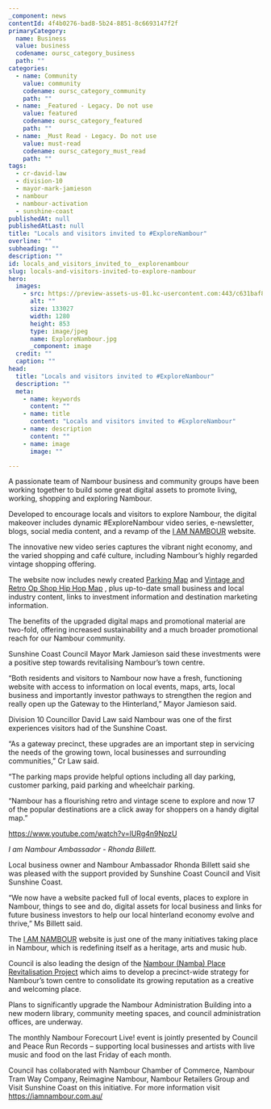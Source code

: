 ```yaml
---
_component: news
contentId: 4f4b0276-bad8-5b24-8851-8c6693147f2f
primaryCategory:
  name: Business
  value: business
  codename: oursc_category_business
  path: ""
categories:
  - name: Community
    value: community
    codename: oursc_category_community
    path: ""
  - name: _Featured - Legacy. Do not use
    value: featured
    codename: oursc_category_featured
    path: ""
  - name: _Must Read - Legacy. Do not use
    value: must-read
    codename: oursc_category_must_read
    path: ""
tags:
  - cr-david-law
  - division-10
  - mayor-mark-jamieson
  - nambour
  - nambour-activation
  - sunshine-coast
publishedAt: null
publishedAtLast: null
title: "Locals and visitors invited to #ExploreNambour"
overline: ""
subheading: ""
description: ""
id: locals_and_visitors_invited_to__explorenambour
slug: locals-and-visitors-invited-to-explore-nambour
hero:
  images:
    - src: https://preview-assets-us-01.kc-usercontent.com:443/c631baf8-1b46-001f-580c-d0001b68b4a8/01cc70cd-4f17-4594-8c65-9875cff5cd2c/ExploreNambour.jpg
      alt: ""
      size: 133027
      width: 1280
      height: 853
      type: image/jpeg
      name: ExploreNambour.jpg
      _component: image
  credit: ""
  caption: ""
head:
  title: "Locals and visitors invited to #ExploreNambour"
  description: ""
  meta:
    - name: keywords
      content: ""
    - name: title
      content: "Locals and visitors invited to #ExploreNambour"
    - name: description
      content: ""
    - name: image
      image: ""

---
```

A passionate team of Nambour business and community groups have been working together to build some great digital assets to promote living, working, shopping and exploring Nambour.

Developed to encourage locals and visitors to explore Nambour, the digital makeover includes dynamic #ExploreNambour video series, e-newsletter, blogs, social media content, and a revamp of the [I AM NAMBOUR](https://iamnambour.com.au/nambour/)
&#x20;website.

The innovative new video series captures the vibrant night economy, and the varied shopping and café culture, including Nambour’s highly regarded vintage shopping offering.

The website now includes newly created [Parking Map](https://iamnambour.com.au/nambour-parking-map/)
&#x20;and [Vintage and Retro Op Shop Hip Hop Map](https://iamnambour.com.au/op-shop-hip-hop-map/)
, plus up-to-date small business and local industry content, links to investment information and destination marketing information.

The benefits of the upgraded digital maps and promotional material are two-fold, offering increased sustainability and a much broader promotional reach for our Nambour community.

Sunshine Coast Council Mayor Mark Jamieson said these investments were a positive step towards revitalising Nambour’s town centre.

“Both residents and visitors to Nambour now have a fresh, functioning website with access to information on local events, maps, arts, local business and importantly investor pathways to strengthen the region and really open up the Gateway to the Hinterland,” Mayor Jamieson said.

Division 10 Councillor David Law said Nambour was one of the first experiences visitors had of the Sunshine Coast.

“As a gateway precinct, these upgrades are an important step in servicing the needs of the growing town, local businesses and surrounding communities,” Cr Law said.

“The parking maps provide helpful options including all day parking, customer parking, paid parking and wheelchair parking.

“Nambour has a flourishing retro and vintage scene to explore and now 17 of the popular destinations are a click away for shoppers on a handy digital map.”

<https://www.youtube.com/watch?v=lURg4n9NpzU>


*I am Nambour Ambassador - Rhonda Billett.*

Local business owner and Nambour Ambassador Rhonda Billett said she was pleased with the support provided by Sunshine Coast Council and Visit Sunshine Coast.

“We now have a website packed full of local events, places to explore in Nambour, things to see and do, digital assets for local business and links for future business investors to help our local hinterland economy evolve and thrive,” Ms Billett said.

The [I AM NAMBOUR](https://iamnambour.com.au/nambour/)
&#x20;website is just one of the many initiatives taking place in Nambour, which is redefining itself as a heritage, arts and music hub.

Council is also leading the design of the [Nambour (Namba) Place Revitalisation Project](https://www.sunshinecoast.qld.gov.au/Council/Planning-and-Projects/Major-Regional-Projects/Nambour-Centre-Activation-Project/Nambour-Place-Revitalisation-Project)
&#x20;which aims to develop a precinct-wide strategy for Nambour’s town centre to consolidate its growing reputation as a creative and welcoming place.  

Plans to significantly upgrade the Nambour Administration Building into a new modern library, community meeting spaces, and council administration offices, are underway.

The monthly Nambour Forecourt Live! event is jointly presented by Council and Peace Run Records – supporting local businesses and artists with live music and food on the last Friday of each month.

Council has collaborated with Nambour Chamber of Commerce, Nambour Tram Way Company, Reimagine Nambour, Nambour Retailers Group and Visit Sunshine Coast on this initiative. For more information visit <https://iamnambour.com.au/>
